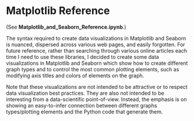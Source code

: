 # Matplotlib Reference
(See **Matplotlib_and_Seaborn_Reference.ipynb**.)

The syntax required to create data visualizations in Matplotlib and Seaborn is nuanced, dispersed across various web pages, and easily forgotten. For future reference, rather than searching through various online articles each time I need to use these libraries, I decided to create some data visualizations in Matplotlib and Seaborn which show how to create different graph types and to control the most common plotting elements, such as modifying axis titles and colors of elements on the graph.

Note that these visualizations are not intended to be attractive or to respect data visualization best practices. They are also not intended to be interesting from a data-scientific point-of-view. Instead, the emphasis is on showing an easy-to-infer connection between different graphs types/plotting elements and the Python code that generate them.
